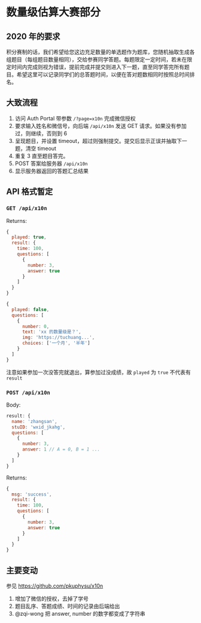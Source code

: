# 数量级估算大赛部分

## 2020 年的要求

积分赛制的话，我们希望给您这边充足数量的单选题作为题库，您随机抽取生成各组题目（每组题目数量相同），交给参赛同学答题。每题限定一定时间，若未在限定时间内完成则视为错误，提前完成并提交则进入下一题，直至同学答完所有题目。希望这里可以记录同学们的总答题时间，以便在答对题数相同时按照总时间排名。

## 大致流程

1. 访问 Auth Portal 带参数 `/?page=x10n` 完成微信授权
2. 要求输入姓名和微信号，向后端 `/api/x10n` 发送 GET 请求。如果没有参加过，则继续，否则到 6
3. 呈现题目，并设置 timeout，超过则强制提交。提交后显示正误并抽取下一题，清空 timeout
4. 重复 3 直至题目答完。
5. POST 答案给服务器 `/api/x10n`
6. 显示服务器返回的答题汇总结果

## API 格式暂定

### `GET /api/x10n`

Returns:
```js
{
  played: true,
  result: {
    time: 100,
    questions: [
      {
        number: 3,
        answer: true
      }
    ]
  }
}
```

```js
{
  played: false,
  questions: [
    {
      number: 0,
      text: 'xx 的数量级是？',
      img: 'https://tuchuang...',
      choices: ['一个月', '半年']
    }
  ]
}
```

注意如果参加一次没答完就退出，算参加过没成绩，故 `played` 为 `true` 不代表有 `result`

### `POST /api/x10n`

Body:
```js
result: {
  name: 'zhangsan',
  stuID: 'wxid_jkahg',
  questions: [
    {
      number: 3,
      answer: 1 // A = 0, B = 1 ...
    }
  ]
}
```

Returns:
```js
{
  msg: 'success',
  result: {
    time: 100,
    questions: [
      {
        number: 3,
        answer: true
      }
    ]
  }
}
```

## 主要变动

参见 <https://github.com/pkuphysu/x10n>

1. 增加了微信的授权，去掉了学号
2. 题目乱序、答题成绩、时间的记录由后端给出
3. @zqi-wong 把 answer, number 的数字都变成了字符串
